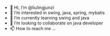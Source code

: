 - 👋 Hi, I’m @liulingjunzi
- 👀 I’m interested in swing, java, spring, mybatis
- 🌱 I’m currently learning swing and java
- 💞️ I’m looking to collaborate on java developer
- 📫 How to reach me ...

<!---
liulingjunzi/liulingjunzi is a ✨ special ✨ repository because its `README.md` (this file) appears on your GitHub profile.
You can click the Preview link to take a look at your changes.
--->

